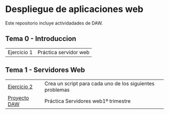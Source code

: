 # Despliegue de aplicaciones web
Este repositorio incluye actividadades de DAW.

## Tema 0 - Introduccion

|   |  |
| ------------- | ------------- |
| Ejercicio 1 | Práctica servidor web |

## Tema 1 - Servidores Web

|   |  |
| ------------- | ------------- |
| [Ejercicio 2](Tema1/Ejercicio1/) | Crea un script para cada uno de los siguientes problemas |
| [Proyecto DAW](https://github.com/Marukuz/ProyectoDAW) | Práctica Servidores web1º trimestre |
